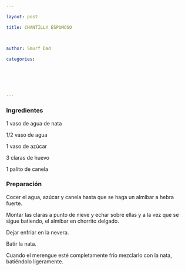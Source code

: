 ```yaml
---

layout: post

title: CHANTILLY ESPUMOSO



author: Smurf Dad

categories: 






---
```


<h3>Ingredientes</h3>

1 vaso de agua de nata

1/2 vaso de agua

1 vaso de azúcar

3 claras de huevo

1 palito de canela

<h3>Preparación</h3>

Cocer el agua, azúcar y canela hasta que se haga un almíbar a hebra fuerte.

Montar las claras a punto de nieve y echar sobre ellas y a la vez que se sigue batiendo, el almíbar en chorrito delgado.

Dejar enfriar en la nevera.

Batir la nata.

Cuando el merengue esté completamente frío mezclarlo con la nata, batiéndolo ligeramente.

